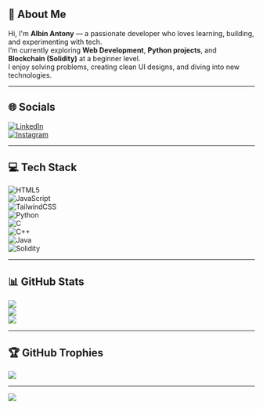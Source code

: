 ## 👋 About Me

Hi, I'm **Albin Antony** — a passionate developer who loves learning, building, and experimenting with tech.  
I’m currently exploring **Web Development**, **Python projects**, and **Blockchain (Solidity)** at a beginner level.  
I enjoy solving problems, creating clean UI designs, and diving into new technologies.

---

## 🌐 Socials
[![LinkedIn](https://img.shields.io/badge/LinkedIn-%230077B5.svg?logo=linkedin&logoColor=white)](https://linkedin.com/in/YOUR-LINKEDIN)  
[![Instagram](https://img.shields.io/badge/Instagram-%23E4405F.svg?logo=Instagram&logoColor=white)](https://instagram.com/YOUR-INSTAGRAM)

---

## 💻 Tech Stack
![HTML5](https://img.shields.io/badge/html5-%23E34F26.svg?style=for-the-badge&logo=html5&logoColor=white)  
![JavaScript](https://img.shields.io/badge/javascript-%23323330.svg?style=for-the-badge&logo=javascript&logoColor=%23F7DF1E)  
![TailwindCSS](https://img.shields.io/badge/tailwindcss-%2338B2AC.svg?style=for-the-badge&logo=tailwind-css&logoColor=white)  
![Python](https://img.shields.io/badge/python-%233776AB.svg?style=for-the-badge&logo=python&logoColor=white)  
![C](https://img.shields.io/badge/c-%2300599C.svg?style=for-the-badge&logo=c&logoColor=white)  
![C++](https://img.shields.io/badge/c++-%2300599C.svg?style=for-the-badge&logo=c%2B%2B&logoColor=white)  
![Java](https://img.shields.io/badge/java-%23ED8B00.svg?style=for-the-badge&logo=openjdk&logoColor=white)  
![Solidity](https://img.shields.io/badge/solidity-%23363636.svg?style=for-the-badge&logo=solidity&logoColor=white)

---

## 📊 GitHub Stats
![](https://github-readme-stats.vercel.app/api?username=albinea&theme=highcontrast&hide_border=false&include_all_commits=true&count_private=true)  
![](https://nirzak-streak-stats.vercel.app/?user=albinea&theme=highcontrast&hide_border=false)  
![](https://github-readme-stats.vercel.app/api/top-langs/?username=albinea&theme=highcontrast&hide_border=false&layout=compact)

---

## 🏆 GitHub Trophies
![](https://github-profile-trophy.vercel.app/?username=albinea&theme=radical&no-frame=true&no-bg=false&margin-w=4)

---

[![](https://visitcount.itsvg.in/api?id=albinea&icon=2&color=0)](https://visitcount.itsvg.in)

